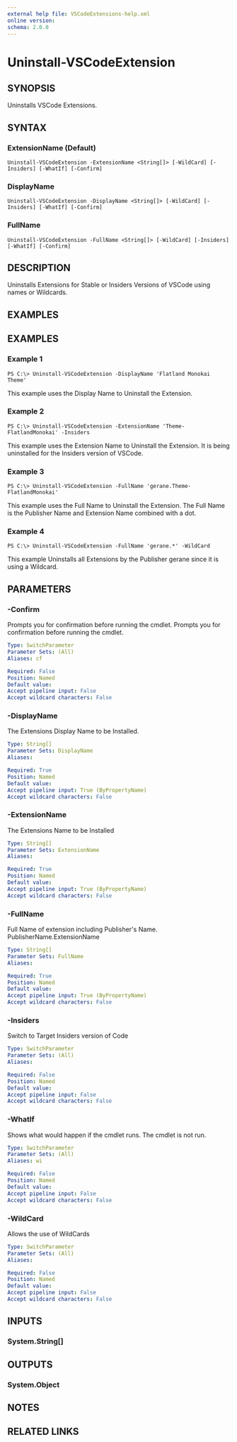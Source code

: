 ```yaml
---
external help file: VSCodeExtensions-help.xml
online version: 
schema: 2.0.0
---
```


# Uninstall-VSCodeExtension
## SYNOPSIS
Uninstalls VSCode Extensions.

## SYNTAX

### ExtensionName (Default)
```
Uninstall-VSCodeExtension -ExtensionName <String[]> [-WildCard] [-Insiders] [-WhatIf] [-Confirm]
```

### DisplayName
```
Uninstall-VSCodeExtension -DisplayName <String[]> [-WildCard] [-Insiders] [-WhatIf] [-Confirm]
```

### FullName
```
Uninstall-VSCodeExtension -FullName <String[]> [-WildCard] [-Insiders] [-WhatIf] [-Confirm]
```

## DESCRIPTION
Uninstalls Extensions for Stable or Insiders Versions of VSCode using names or Wildcards.

## EXAMPLES

## EXAMPLES

### Example 1
```
PS C:\> Uninstall-VSCodeExtension -DisplayName 'Flatland Monokai Theme'
```

This example uses the Display Name to Uninstall the Extension.

### Example 2
```
PS C:\> Uninstall-VSCodeExtension -ExtensionName 'Theme-FlatlandMonokai' -Insiders
```

This example uses the Extension Name to Uninstall the Extension. It is being uninstalled for the Insiders version of VSCode.

### Example 3
```
PS C:\> Uninstall-VSCodeExtension -FullName 'gerane.Theme-FlatlandMonokai'
```

This example uses the Full Name to Uninstall the Extension. The Full Name is the Publisher Name and Extension Name combined with a dot.

### Example 4
```
PS C:\> Uninstall-VSCodeExtension -FullName 'gerane.*' -WildCard
```

This example Uninstalls all Extensions by the Publisher gerane since it is using a Wildcard.

## PARAMETERS

### -Confirm
Prompts you for confirmation before running the cmdlet. Prompts you for confirmation before running the cmdlet.

```yaml
Type: SwitchParameter
Parameter Sets: (All)
Aliases: cf

Required: False
Position: Named
Default value: 
Accept pipeline input: False
Accept wildcard characters: False
```

### -DisplayName
The Extensions Display Name to be Installed.

```yaml
Type: String[]
Parameter Sets: DisplayName
Aliases: 

Required: True
Position: Named
Default value: 
Accept pipeline input: True (ByPropertyName)
Accept wildcard characters: False
```

### -ExtensionName
The Extensions Name to be Installed

```yaml
Type: String[]
Parameter Sets: ExtensionName
Aliases: 

Required: True
Position: Named
Default value: 
Accept pipeline input: True (ByPropertyName)
Accept wildcard characters: False
```

### -FullName
Full Name of extension including Publisher's Name. PublisherName.ExtensionName

```yaml
Type: String[]
Parameter Sets: FullName
Aliases: 

Required: True
Position: Named
Default value: 
Accept pipeline input: True (ByPropertyName)
Accept wildcard characters: False
```

### -Insiders
Switch to Target Insiders version of Code

```yaml
Type: SwitchParameter
Parameter Sets: (All)
Aliases: 

Required: False
Position: Named
Default value: 
Accept pipeline input: False
Accept wildcard characters: False
```

### -WhatIf
Shows what would happen if the cmdlet runs. The cmdlet is not run.

```yaml
Type: SwitchParameter
Parameter Sets: (All)
Aliases: wi

Required: False
Position: Named
Default value: 
Accept pipeline input: False
Accept wildcard characters: False
```

### -WildCard
Allows the use of WildCards

```yaml
Type: SwitchParameter
Parameter Sets: (All)
Aliases: 

Required: False
Position: Named
Default value: 
Accept pipeline input: False
Accept wildcard characters: False
```

## INPUTS

### System.String[]


## OUTPUTS

### System.Object

## NOTES

## RELATED LINKS

